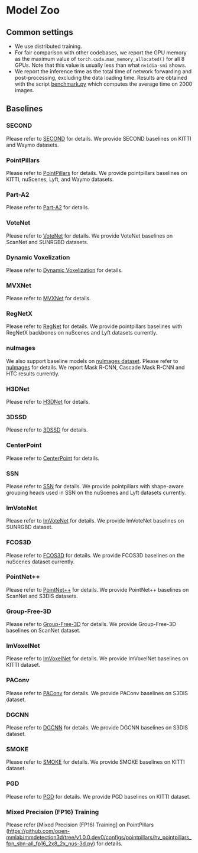 # Model Zoo

## Common settings

- We use distributed training.
- For fair comparison with other codebases, we report the GPU memory as the maximum value of `torch.cuda.max_memory_allocated()` for all 8 GPUs. Note that this value is usually less than what `nvidia-smi` shows.
- We report the inference time as the total time of network forwarding and post-processing, excluding the data loading time. Results are obtained with the script [benchmark.py](https://github.com/open-mmlab/mmdetection/blob/master/tools/analysis_tools/benchmark.py) which computes the average time on 2000 images.

## Baselines

### SECOND

Please refer to [SECOND](https://github.com/open-mmlab/mmdetection3d/blob/master/configs/second) for details. We provide SECOND baselines on KITTI and Waymo datasets.

### PointPillars

Please refer to [PointPillars](https://github.com/open-mmlab/mmdetection3d/blob/master/configs/pointpillars) for details. We provide pointpillars baselines on KITTI, nuScenes, Lyft, and Waymo datasets.

### Part-A2

Please refer to [Part-A2](https://github.com/open-mmlab/mmdetection3d/blob/master/configs/parta2) for details.

### VoteNet

Please refer to [VoteNet](https://github.com/open-mmlab/mmdetection3d/blob/master/configs/votenet) for details. We provide VoteNet baselines on ScanNet and SUNRGBD datasets.

### Dynamic Voxelization

Please refer to [Dynamic Voxelization](https://github.com/open-mmlab/mmdetection3d/blob/master/configs/dynamic_voxelization) for details.

### MVXNet

Please refer to [MVXNet](https://github.com/open-mmlab/mmdetection3d/blob/master/configs/mvxnet) for details.

### RegNetX
Please refer to [RegNet](https://github.com/open-mmlab/mmdetection3d/blob/master/configs/regnet) for details. We provide pointpillars baselines with RegNetX backbones on nuScenes and Lyft datasets currently.

### nuImages
We also support baseline models on [nuImages dataset](https://www.nuscenes.org/nuimages). Please refer to [nuImages](https://github.com/open-mmlab/mmdetection3d/blob/master/configs/nuimages) for details. We report Mask R-CNN, Cascade Mask R-CNN and HTC results currently.

### H3DNet

Please refer to [H3DNet](https://github.com/open-mmlab/mmdetection3d/blob/master/configs/h3dnet) for details.

### 3DSSD

Please refer to [3DSSD](https://github.com/open-mmlab/mmdetection3d/blob/master/configs/3dssd) for details.

### CenterPoint

Please refer to [CenterPoint](https://github.com/open-mmlab/mmdetection3d/blob/master/configs/centerpoint) for details.

### SSN

Please refer to [SSN](https://github.com/open-mmlab/mmdetection3d/blob/master/configs/ssn) for details. We provide pointpillars with shape-aware grouping heads used in SSN on the nuScenes and Lyft datasets currently.

### ImVoteNet

Please refer to [ImVoteNet](https://github.com/open-mmlab/mmdetection3d/blob/master/configs/imvotenet) for details. We provide ImVoteNet baselines on SUNRGBD dataset.

### FCOS3D

Please refer to [FCOS3D](https://github.com/open-mmlab/mmdetection3d/blob/master/configs/fcos3d) for details. We provide FCOS3D baselines on the nuScenes dataset currently.

### PointNet++

Please refer to [PointNet++](https://github.com/open-mmlab/mmdetection3d/blob/master/configs/pointnet2) for details. We provide PointNet++ baselines on ScanNet and S3DIS datasets.

### Group-Free-3D

Please refer to [Group-Free-3D](https://github.com/open-mmlab/mmdetection3d/blob/master/configs/groupfree3d) for details. We provide Group-Free-3D baselines on ScanNet dataset.

### ImVoxelNet

Please refer to [ImVoxelNet](https://github.com/open-mmlab/mmdetection3d/blob/master/configs/imvoxelnet) for details. We provide ImVoxelNet baselines on KITTI dataset.

### PAConv

Please refer to [PAConv](https://github.com/open-mmlab/mmdetection3d/blob/master/configs/paconv) for details. We provide PAConv baselines on S3DIS dataset.

### DGCNN

Please refer to [DGCNN](https://github.com/open-mmlab/mmdetection3d/tree/v1.0.0.dev0/configs/dgcnn) for details. We provide DGCNN baselines on S3DIS dataset.

### SMOKE

Please refer to [SMOKE](https://github.com/open-mmlab/mmdetection3d/tree/v1.0.0.dev0/configs/smoke) for details. We provide SMOKE baselines on KITTI dataset.

### PGD

Please refer to [PGD](https://github.com/open-mmlab/mmdetection3d/tree/v1.0.0.dev0/configs/pgd) for details. We provide PGD baselines on KITTI dataset.

### Mixed Precision (FP16) Training

Please refer [Mixed Precision (FP16) Training] on PointPillars (https://github.com/open-mmlab/mmdetection3d/tree/v1.0.0.dev0/configs/pointpillars/hv_pointpillars_fpn_sbn-all_fp16_2x8_2x_nus-3d.py) for details.
